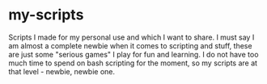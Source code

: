 my-scripts
==========

Scripts I made for my personal use and which I want to share.
I must say I am almost a complete newbie when it comes to scripting and stuff, these are just some "serious games" I play for fun and learning. I do not have too much time to spend on bash scripting for the moment, so my scripts are at that level - newbie, newbie one. 
